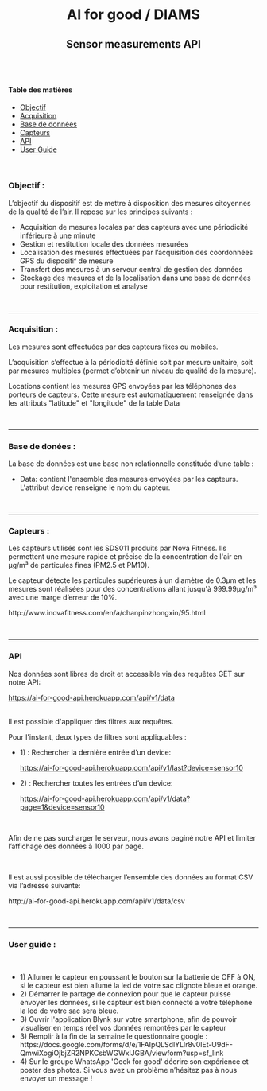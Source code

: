 <h1  align="center">AI for good / DIAMS</h1>

<h2  align="center">Sensor measurements API</h2>

  

<br  />

<br  />

<h4>Table des matières</h4>

<ul>

<li><a  href="#objectif">Objectif</a></li>

<li><a  href="#acquisition">Acquisition</a></li>

<li><a  href="#bdd">Base de données</a></li>

<li><a  href="#sensors">Capteurs</a></li>

<li><a  href="#api">API</a></li>

<li><a  href="#userguide">User Guide</a></li>

</ul>

  

<br  />

<h3  name="objectif">Objectif :</h3>

<p> L’objectif du dispositif est de mettre à disposition des mesures citoyennes de la qualité de l’air. Il repose sur les principes suivants :</p>

<ul>

<li> Acquisition de mesures locales par des capteurs avec une périodicité inférieure à une minute </li>

<li> Gestion et restitution locale des données mesurées </li>

<li> Localisation des mesures effectuées par l’acquisition des coordonnées GPS du dispositif de mesure </li>

<li> Transfert des mesures à un serveur central de gestion des données </li>

<li> Stockage des mesures et de la localisation dans une base de données pour restitution, exploitation et analyse </li>

</ul>

  

<br  />

<hr  />

  

<h3  name="acquisition">Acquisition :</h3>

<p> Les mesures sont effectuées par des capteurs fixes ou mobiles.</p>

<p> L’acquisition s’effectue à la périodicité définie soit par mesure unitaire, soit par mesures multiples (permet d’obtenir un niveau de qualité de la mesure). </p>

<p> Locations contient les mesures GPS envoyées par les téléphones des porteurs de capteurs. Cette mesure est automatiquement renseignée dans les attributs "latitude" et "longitude" de la table Data </p>

  

<br  />

<hr  />

  

<h3  name="bdd">Base de donées :</h3>

<p> La base de données est une base non relationnelle constituée d’une table : </p>

<ul>

<li> Data: contient l'ensemble des mesures envoyées par les capteurs. L'attribut device renseigne le nom du capteur. </li>

</ul>

  

<br  />

<hr  />

  

<h3  name="sensors">Capteurs :</h3>

<p>Les capteurs utilisés sont les SDS011 produits par Nova Fitness. Ils permettent une mesure rapide et précise de la concentration de l'air en μg/m³ de particules fines (PM2.5 et PM10).

Le capteur détecte les particules supérieures à un diamètre de 0.3μm et les mesures sont réalisées pour des concentrations allant jusqu'à 999.99μg/m³ avec une marge d’erreur de 10%.</p>

<p> http://www.inovafitness.com/en/a/chanpinzhongxin/95.html </p>

  

<br  />

<hr  />

  

<h3  name="api">API</h3>

Nos données sont libres de droit et accessible via des requêtes GET sur notre API:</br>

https://ai-for-good-api.herokuapp.com/api/v1/data </br></br>

  

Il est possible d'appliquer des filtres aux requêtes.<br  />

Pour l'instant, deux types de filtres sont appliquables :

<ul>

<li>1) : Rechercher la dernière entrée d’un device: </li>

https://ai-for-good-api.herokuapp.com/api/v1/last?device=sensor10

  

<li>2) : Rechercher toutes les entrées d’un device: </li>

https://ai-for-good-api.herokuapp.com/api/v1/data?page=1&device=sensor10

</ul>

</br>

<p> Afin de ne pas surcharger le serveur, nous avons paginé notre API et limiter l’affichage des données à 1000 par page. </p>

</br>

<p>Il est aussi possible de télécharger l’ensemble des données au format CSV via l’adresse suivante: </p>

<p>http://ai-for-good-api.herokuapp.com/api/v1/data/csv </p>

  

<br  />

<hr  />

  

<h3  name="userguide">User guide :</h3></br>

<ul>

<li>1) Allumer le capteur en poussant le bouton sur la batterie de OFF à ON, si le capteur est bien allumé la led de votre sac clignote bleue et orange. </li>

<li>2) Démarrer le partage de connexion pour que le capteur puisse envoyer les données, si le capteur est bien connecté a votre téléphone la led de votre sac sera bleue. </li>

<li>3) Ouvrir l'application Blynk sur votre smartphone, afin de pouvoir visualiser en temps réel vos données remontées par le capteur</li>

  <li>3) Remplir à la fin de la semaine le questionnaire google : https://docs.google.com/forms/d/e/1FAIpQLSdlYLlr8v0lEt-U9dF-QmwiXogiOjbjZR2NPKCsbWGWxlJGBA/viewform?usp=sf_link </li>

  

<li>4) Sur le groupe WhatsApp 'Geek for good' décrire son expérience et poster des photos. Si vous avez un problème n’hésitez pas à nous envoyer un message ! </li>

</ul>
